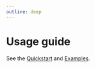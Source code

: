 ```yaml
---
outline: deep
---
```


# Usage guide

See the [Quickstart](./quickstart) and [Examples](../examples/basic).